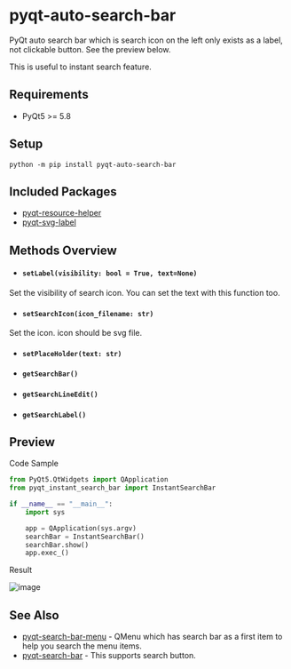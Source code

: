 # pyqt-auto-search-bar
PyQt auto search bar which is search icon on the left only exists as a label, not clickable button. See the preview below.

This is useful to instant search feature.

## Requirements
* PyQt5 >= 5.8

## Setup
`python -m pip install pyqt-auto-search-bar`

## Included Packages
* <a href="https://github.com/yjg30737/pyqt-resource-helper.git">pyqt-resource-helper</a>
* <a href="https://github.com/yjg30737/pyqt-svg-label.git">pyqt-svg-label</a>

## Methods Overview
* #### `setLabel(visibility: bool = True, text=None)`
Set the visibility of search icon. You can set the text with this function too.
* #### `setSearchIcon(icon_filename: str)`
Set the icon. icon should be svg file.
* #### `setPlaceHolder(text: str)`
* #### `getSearchBar()`
* #### `getSearchLineEdit()`
* #### `getSearchLabel()`

## Preview
Code Sample

```python
from PyQt5.QtWidgets import QApplication
from pyqt_instant_search_bar import InstantSearchBar

if __name__ == "__main__":
    import sys

    app = QApplication(sys.argv)
    searchBar = InstantSearchBar()
    searchBar.show()
    app.exec_()
```

Result

![image](https://user-images.githubusercontent.com/55078043/155654257-4d31a17a-fc64-4292-aecc-cf46a9580f18.png)

## See Also

* <a href="https://github.com/yjg30737/pyqt-search-bar-menu.git">pyqt-search-bar-menu</a> - QMenu which has search bar as a first item to help you search the menu items.
* <a href="https://github.com/yjg30737/pyqt-search-bar.git">pyqt-search-bar</a> - This supports search button.
